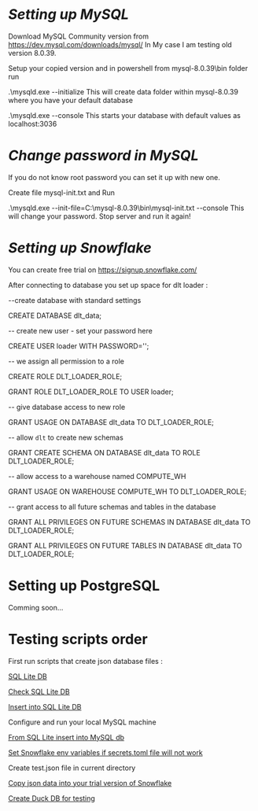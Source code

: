 # *Setting up MySQL*

Download MySQL Community version from https://dev.mysql.com/downloads/mysql/
In My case I am testing old version 8.0.39.

Setup your copied version and in powershell from mysql-8.0.39\bin folder run

.\mysqld.exe --initialize 
This will create data folder within mysql-8.0.39 where you have your default database

.\mysqld.exe --console
This starts your database with default values as localhost:3036

# *Change password in MySQL*
If you do not know root password you can set it up with new one.

Create file mysql-init.txt and Run 

.\mysqld.exe --init-file=C:\\mysql-8.0.39\\bin\\mysql-init.txt --console
This will change your password.
Stop server and run it again!

# *Setting up Snowflake*

You can create free trial on https://signup.snowflake.com/

After connecting to database you set up space for dlt loader :

--create database with standard settings

CREATE DATABASE dlt_data;

-- create new user - set your password here

CREATE USER loader WITH PASSWORD='<password>';

-- we assign all permission to a role

CREATE ROLE DLT_LOADER_ROLE;

GRANT ROLE DLT_LOADER_ROLE TO USER loader;

-- give database access to new role

GRANT USAGE ON DATABASE dlt_data TO DLT_LOADER_ROLE;

-- allow `dlt` to create new schemas

GRANT CREATE SCHEMA ON DATABASE dlt_data TO ROLE DLT_LOADER_ROLE;

-- allow access to a warehouse named COMPUTE_WH

GRANT USAGE ON WAREHOUSE COMPUTE_WH TO DLT_LOADER_ROLE;

-- grant access to all future schemas and tables in the database

GRANT ALL PRIVILEGES ON FUTURE SCHEMAS IN DATABASE dlt_data TO DLT_LOADER_ROLE;

GRANT ALL PRIVILEGES ON FUTURE TABLES IN DATABASE dlt_data TO DLT_LOADER_ROLE;


# Setting up PostgreSQL
Comming soon...



# Testing scripts order 
First run scripts that create json database files :

[SQL Lite DB ](create_sqlite_db.py)

[Check SQL Lite DB ](check_sqlite_data.py)

[Insert into SQL Lite DB ](custome_destination_sqllite.py)

Configure and run your local MySQL machine 

[From SQL Lite insert into MySQL db](sqlite2MySQL_movie.py)

[Set Snowflake env variables if secrets.toml file will not work](set_snowflake_envs.py)

Create test.json file in current directory

[Copy json data into your trial version of Snowflake](json2snowflake.py)

[Create Duck DB for testing](create_duck_db.py)